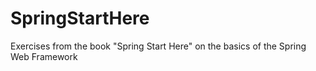 # SpringStartHere
Exercises from the book "Spring Start Here" on the basics of the Spring Web Framework
